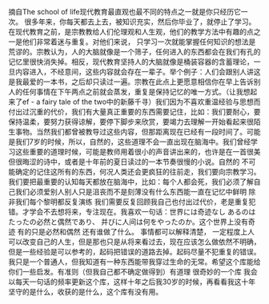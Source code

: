 摘自The school of life现代教育最直观也最不同的特点之一就是你只经历它一次。 很多年来，你每天都去上去，被知识充实，然后你毕业了，就停止了学习。在现代教育之前，是宗教教给人们伦理观和人生观，他们的教学方法中有趣的点之一是他们非常着迷与重复。对他们来说， 只学习一次就能掌握任何知识的想法是荒谬的。宗教认为，人的大脑就像是一个筛子，任何进入的东西都会在我们有孔的记忆里很快消失掉。相反，现代教育坚持人的大脑就像是桶装容器的含蓄理论，一旦内容进入，不经意间，这些内容就会存在一辈子。举个例子：人们会跟别人讲这是我最爱的一本书，之后却只读过一遍。宗教在此点上更愿意相信你在早上告诉别人的任何事情在下午两点之前就会蒸发，重复是保持记忆的唯一方式。（让我想起来了ef - a fairy tale of the two中的新藤千寻）我们因为不喜欢重温经验与思想而付出过沉重的代价，我们有大量真正重要的东西需要记住，比如：我们要耐心，要保持温柔，要努力获得谅解，要停下脚步来欣赏，要竭力去理解一开始看起来很陌生事物。当然我们都曾被教导过这些内容，但那距离现在已经有一段时间了。可能是我们7岁的时候，所以，自然的，这些道理不会一直出现在脑海中。我们曾经学习这些重要的道理时候，可能是教师用着很小的声音讲出来的，也许是在一首很美但很晦涩的诗中，或者是十年前的夏日读过的一本节奏很慢的小说。自然的 不可能确定的记住这所有的东西，何况人类还会更疯狂的往前走，我们要向宗教学习。我们要把最重要的认知每天都放在脑海中，比如：每个人都会死，我们必须了解自己我们必须爱别人别人只是沮丧而不是刻薄没有什么东西能一直在记忆中鲜明 除非我们每个黎明都反复演练 我们需要反复回顾我自己也付出过代价，老是重复犯错。才学会不去想将来，专注现在。我喜欢一句话：世界には奇迹なし あるのはたったの必然と偶然であり、 并びに人间は何をやったのか。这个世界上没有奇迹 有的只是必然和偶然 还有谁做了什么。 事情都可以解释清楚， 一定程度上人可以改变自己的人生，但是那也只是从将来看过去，现在应该怎么做依然不明确，但是一些经验是可以参考的，起码把错误的道路去掉。起码尽量不犯重复的错误。我只是一个普通人，但我知道有一种东西能带我穿过生命的无常。希望这个库能给你们一些启发。有准则（但我自己都不确定做得到）有道理 很奇妙的一个库 我会以每天一句话的频率更新这个库，这样十年之后我30岁的时候，再看看我这十年坚守的是什么，收获的是什么，这个库有没有用。
